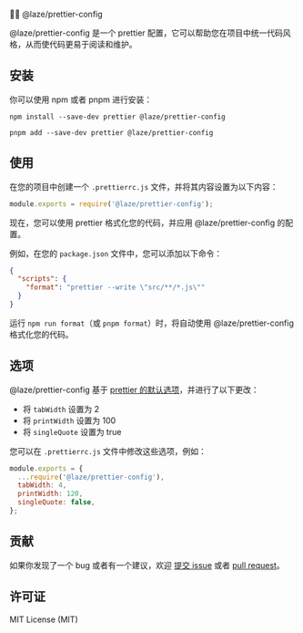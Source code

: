 💅🏼 @laze/prettier-config

@laze/prettier-config 是一个 prettier 配置，它可以帮助您在项目中统一代码风格，从而使代码更易于阅读和维护。

## 安装

你可以使用 npm 或者 pnpm 进行安装：

```shell
npm install --save-dev prettier @laze/prettier-config
```

```shell
pnpm add --save-dev prettier @laze/prettier-config
```

## 使用

在您的项目中创建一个 `.prettierrc.js` 文件，并将其内容设置为以下内容：

```js
module.exports = require('@laze/prettier-config');
```

现在，您可以使用 prettier 格式化您的代码，并应用 @laze/prettier-config 的配置。

例如，在您的 `package.json` 文件中，您可以添加以下命令：

```json
{
  "scripts": {
    "format": "prettier --write \"src/**/*.js\""
  }
}
```

运行 `npm run format`（或 `pnpm format`）时，将自动使用 @laze/prettier-config 格式化您的代码。

## 选项

@laze/prettier-config 基于 [prettier 的默认选项](https://prettier.io/docs/en/options.html)，并进行了以下更改：

- 将 `tabWidth` 设置为 2
- 将 `printWidth` 设置为 100
- 将 `singleQuote` 设置为 true

您可以在 `.prettierrc.js` 文件中修改这些选项，例如：

```js
module.exports = {
  ...require('@laze/prettier-config'),
  tabWidth: 4,
  printWidth: 120,
  singleQuote: false,
};
```

## 贡献

如果你发现了一个 bug 或者有一个建议，欢迎 [提交 issue](https://github.com/laze/issues) 或者 [pull request](https://github.com/laze/pulls)。

## 许可证

MIT License (MIT)
